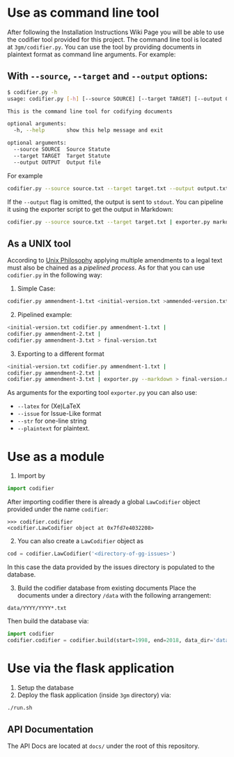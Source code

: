# Use as command line tool

After following the Installation Instructions Wiki Page you will be able to use the codifier tool provided for this project.  The command line tool is located at `3gm/codifier.py`. You can use the tool by providing documents in plaintext format as command line arguments. For example:

## With `--source`, `--target` and `--output` options:
```bash
$ codifier.py -h
usage: codifier.py [-h] [--source SOURCE] [--target TARGET] [--output OUTPUT]

This is the command line tool for codifying documents

optional arguments:
  -h, --help       show this help message and exit

optional arguments:
  --source SOURCE  Source Statute
  --target TARGET  Target Statute
  --output OUTPUT  Output file
```

For example
```bash
codifier.py --source source.txt --target target.txt --output output.txt
```
If the `--output` flag is omitted, the output is sent to `stdout`. 
You can pipeline it using the exporter script to get the output in Markdown:

```bash
codifier.py --source source.txt --target target.txt | exporter.py markdown > output.md
```

## As a UNIX tool

According to [Unix Philosophy](https://en.wikipedia.org/wiki/Unix_philosophy) applying multiple amendments to a legal text must also be chained as a _pipelined process_. As for that you can use `codifier.py` in the following way:

1. Simple Case: 
```bash
codifier.py ammendment-1.txt <initial-version.txt >ammended-version.txt
```
2. Pipelined example:
```bash
<initial-version.txt codifier.py ammendment-1.txt |
codifier.py ammendment-2.txt |
codifier.py ammendment-3.txt > final-version.txt
```
3. Exporting to a different format 
```bash
<initial-version.txt codifier.py ammendment-1.txt |
codifier.py ammendment-2.txt |
codifier.py ammendment-3.txt | exporter.py --markdown > final-version.md
```
As arguments for the exporting tool `exporter.py` you can also use:
 * `--latex` for (Xe)LaTeX
 * `--issue` for Issue-Like format
 * `--str` for one-line string
 * `--plaintext` for plaintext.

# Use as a module

1. Import by 

```python
import codifier
```
After importing codifier there is already a global `LawCodifier` object provided under the name `codifier`:
```python3
>>> codifier.codifier
<codifier.LawCodifier object at 0x7fd7e4032208>
```

2. You can also create a `LawCodifier` object as 

```python
cod = codifier.LawCodifier('<directory-of-gg-issues>')
```
In this case the data provided by the issues directory is populated to the database.

3. Build the codifier database from existing documents
Place the documents under a directory `/data` with the following arrangement:

```
data/YYYY/YYYY*.txt
```

Then build the database via:

```python
import codifier
codifier.codifier = codifier.build(start=1998, end=2018, data_dir='data/') 
```

# Use via the flask application

1. Setup the database 
2. Deploy the flask application (inside `3gm` directory) via:
```bash
./run.sh
```

## API Documentation

The API Docs are located at `docs/` under the root of this repository. 










